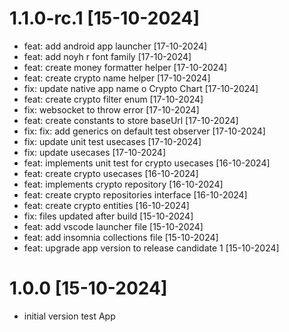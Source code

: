 # 1.1.0-rc.1 [15-10-2024]
* feat: add android app launcher [17-10-2024]
* feat: add noyh r font family [17-10-2024]
* feat: create money formatter helper [17-10-2024]
* feat: create crypto name helper [17-10-2024]
* fix: update native app name o Crypto Chart [17-10-2024]
* feat: create crypto filter enum [17-10-2024]
* fix: websocket to throw error [17-10-2024]
* feat: create constants to store baseUrl [17-10-2024]
* fix: fix: add generics on default test observer [17-10-2024]
* fix: update unit test usecases [17-10-2024]
* fix: update usecases [17-10-2024]
* feat: implements unit test for crypto usecases [16-10-2024]
* feat: create crypto usecases [16-10-2024]
* feat: implements crypto repository [16-10-2024]
* feat: create crypto repositories interface [16-10-2024]
* feat: create crypto entities [16-10-2024]
* fix: files updated after build [15-10-2024]
* feat: add vscode launcher file [15-10-2024]
* feat: add insomnia collections file [15-10-2024]
* feat: upgrade app version to release candidate 1 [15-10-2024]

# 1.0.0 [15-10-2024]
* initial version test App